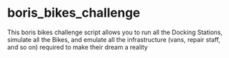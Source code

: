 
# boris_bikes_challenge

This boris bikes challenge script allows you to run all the Docking Stations, simulate all the Bikes, and emulate all the infrastructure (vans, repair staff, and so on) required to make their dream a reality
